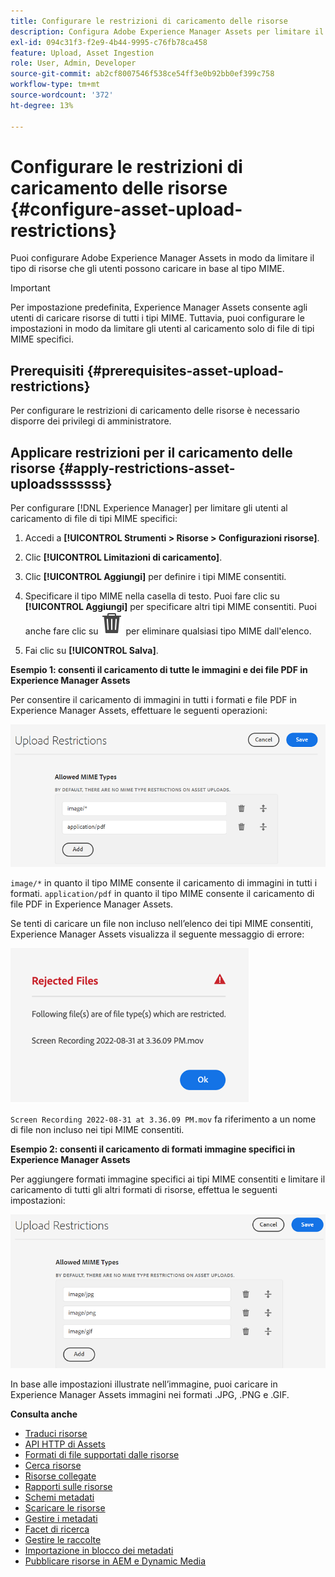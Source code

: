 ```yaml
---
title: Configurare le restrizioni di caricamento delle risorse
description: Configura Adobe Experience Manager Assets per limitare il tipo di risorse che gli utenti possono caricare in base al tipo MIME. Aiuta a prevenire caricamenti accidentali di formato indesiderato e file dannosi.
exl-id: 094c31f3-f2e9-4b44-9995-c76fb78ca458
feature: Upload, Asset Ingestion
role: User, Admin, Developer
source-git-commit: ab2cf8007546f538ce54ff3e0b92bb0ef399c758
workflow-type: tm+mt
source-wordcount: '372'
ht-degree: 13%

---
```


# Configurare le restrizioni di caricamento delle risorse {#configure-asset-upload-restrictions}

Puoi configurare Adobe Experience Manager Assets in modo da limitare il tipo di risorse che gli utenti possono caricare in base al tipo MIME.

>[!IMPORTANT]
>
>Per impostazione predefinita, Experience Manager Assets consente agli utenti di caricare risorse di tutti i tipi MIME. Tuttavia, puoi configurare le impostazioni in modo da limitare gli utenti al caricamento solo di file di tipi MIME specifici.

## Prerequisiti {#prerequisites-asset-upload-restrictions}

Per configurare le restrizioni di caricamento delle risorse è necessario disporre dei privilegi di amministratore.

## Applicare restrizioni per il caricamento delle risorse {#apply-restrictions-asset-uploadsssssss}

Per configurare [!DNL Experience Manager] per limitare gli utenti al caricamento di file di tipi MIME specifici:

1. Accedi a **[!UICONTROL Strumenti > Risorse > Configurazioni risorse]**.

1. Clic **[!UICONTROL Limitazioni di caricamento]**.

1. Clic **[!UICONTROL Aggiungi]** per definire i tipi MIME consentiti.

1. Specificare il tipo MIME nella casella di testo. Puoi fare clic su **[!UICONTROL Aggiungi]** per specificare altri tipi MIME consentiti. Puoi anche fare clic su ![icona elimina](assets/delete-icon.svg) per eliminare qualsiasi tipo MIME dall&#39;elenco.

1. Fai clic su **[!UICONTROL Salva]**.

**Esempio 1: consenti il caricamento di tutte le immagini e dei file PDF in Experience Manager Assets**

Per consentire il caricamento di immagini in tutti i formati e file PDF in Experience Manager Assets, effettuare le seguenti operazioni:

![Restrizioni al caricamento delle risorse](assets/asset-upload-restrictions.png)

`image/*` in quanto il tipo MIME consente il caricamento di immagini in tutti i formati. `application/pdf` in quanto il tipo MIME consente il caricamento di file PDF in Experience Manager Assets.

Se tenti di caricare un file non incluso nell’elenco dei tipi MIME consentiti, Experience Manager Assets visualizza il seguente messaggio di errore:

![File con restrizioni](assets/asset-upload-restricted-files.png)

`Screen Recording 2022-08-31 at 3.36.09 PM.mov` fa riferimento a un nome di file non incluso nei tipi MIME consentiti.

**Esempio 2: consenti il caricamento di formati immagine specifici in Experience Manager Assets**

Per aggiungere formati immagine specifici ai tipi MIME consentiti e limitare il caricamento di tutti gli altri formati di risorse, effettua le seguenti impostazioni:

![Limitazioni per le risorse](assets/asset-restrictions.png)

In base alle impostazioni illustrate nell’immagine, puoi caricare in Experience Manager Assets immagini nei formati .JPG, .PNG e .GIF.

**Consulta anche**

* [Traduci risorse](translate-assets.md)
* [API HTTP di Assets](mac-api-assets.md)
* [Formati di file supportati dalle risorse](file-format-support.md)
* [Cerca risorse](search-assets.md)
* [Risorse collegate](use-assets-across-connected-assets-instances.md)
* [Rapporti sulle risorse](asset-reports.md)
* [Schemi metadati](metadata-schemas.md)
* [Scaricare le risorse](download-assets-from-aem.md)
* [Gestire i metadati](manage-metadata.md)
* [Facet di ricerca](search-facets.md)
* [Gestire le raccolte](manage-collections.md)
* [Importazione in blocco dei metadati](metadata-import-export.md)
* [Pubblicare risorse in AEM e Dynamic Media](/help/assets/publish-assets-to-aem-and-dm.md)
